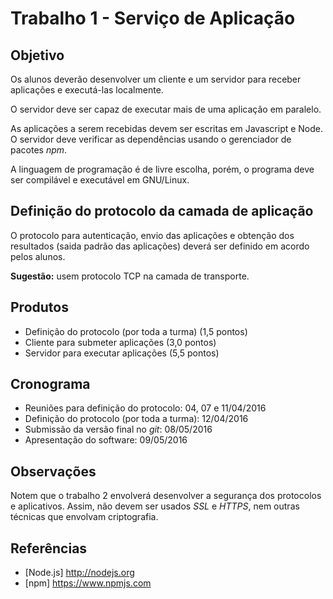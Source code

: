 # Trabalho 1 - Serviço de Aplicação

## Objetivo

Os alunos deverão desenvolver um cliente e um servidor para receber aplicações e executá-las localmente.

O servidor deve ser capaz de executar mais de uma aplicação em paralelo.

As aplicações a serem recebidas devem ser escritas em Javascript e Node. O servidor deve verificar as dependências usando o gerenciador de pacotes _npm_.

A linguagem de programação é de livre escolha, porém, o programa deve ser compilável e executável em GNU/Linux.


## Definição do protocolo da camada de aplicação

O protocolo para autenticação, envio das aplicações e obtenção dos resultados (saida padrão das aplicações) deverá ser definido em acordo pelos alunos.

**Sugestão:** usem protocolo TCP na camada de transporte.

## Produtos

* Definição do protocolo (por toda a turma) (1,5 pontos)
* Cliente para submeter aplicações (3,0 pontos)
* Servidor para executar aplicações (5,5 pontos)


## Cronograma

* Reuniões para definição do protocolo: 04, 07 e 11/04/2016
* Definição do protocolo (por toda a turma): 12/04/2016
* Submissão da versão final no _git_: 08/05/2016
* Apresentação do software: 09/05/2016

## Observações

Notem que o trabalho 2 envolverá desenvolver a segurança dos protocolos e aplicativos. Assim, não devem ser usados _SSL_ e _HTTPS_, nem outras técnicas que envolvam criptografia.

## Referências

* [Node.js] http://nodejs.org
* [npm] https://www.npmjs.com
